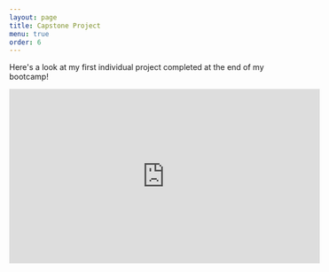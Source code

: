 ```yaml
---
layout: page
title: Capstone Project
menu: true
order: 6
---
```


Here's a look at my first individual project completed at the end of my bootcamp!

<iframe width="560" height="315" src="https://www.youtube.com/embed/TZDsDhXxChI" frameborder="0" gesture="media" allow="encrypted-media" allowfullscreen></iframe>
